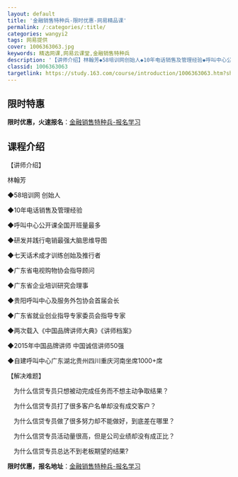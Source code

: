 ```yaml
---
layout: default
title: '金融销售特种兵-限时优惠-网易精品课'
permalink: /:categories/:title/
categories: wangyi2
tags: 网易提供
cover: 1006363063.jpg
keywords: 精选网课,网易云课堂,金融销售特种兵
description: '【讲师介绍】林翰芳◆58培训网创始人◆10年电话销售及管理经验◆呼叫中心公开课全国开班量最多◆研发并践行电销最强大脑思维'
classid: 1006363063
targetlink: https://study.163.com/course/introduction/1006363063.htm?share=1&shareId=1025206652&utm_campaign=share&utm_medium=iphoneShare&utm_source=&utm_u=1025206652
---
```


## 限时特惠

**限时优惠，火速报名**：[金融销售特种兵-报名学习](https://study.163.com/course/introduction/1006363063.htm?share=1&shareId=1025206652&utm_campaign=share&utm_medium=iphoneShare&utm_source=&utm_u=1025206652)

## 课程介绍

【讲师介绍】 

林翰芳

◆58培训网  创始人

◆10年电话销售及管理经验

◆呼叫中心公开课全国开班量最多

◆研发并践行电销最强大脑思维导图  

◆七天话术成才训练创始及推行者

◆广东省电视购物协会指导顾问

◆广东省企业培训研究会理事

◆贵阳呼叫中心及服务外包协会首届会长

◆广东省就业创业指导专家委员会指导专家

◆两次载入《中国品牌讲师大典》《讲师档案》

◆2015年中国品牌讲师 中国诚信讲师50强

◆自建呼叫中心广东湖北贵州四川重庆河南坐席1000+席

【解决难题】

　为什么信贷专员只想被动完成任务而不想主动争取结果？

　为什么信贷专员打了很多客户名单却没有成交客户？

　为什么信贷专员做了很多努力却不能做好，到底差在哪里？

　为什么信贷专员活动量很高，但是公司业绩却没有成正比？

　为什么信贷专员总达不到老板期望的结果?

**限时优惠，报名地址**：[金融销售特种兵-报名学习](https://study.163.com/course/introduction/1006363063.htm?share=1&shareId=1025206652&utm_campaign=share&utm_medium=iphoneShare&utm_source=&utm_u=1025206652)

